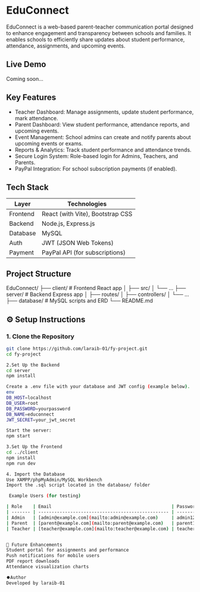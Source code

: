 # EduConnect

EduConnect is a web-based parent-teacher communication portal designed to enhance engagement and transparency between schools and families. It enables schools to efficiently share updates about student performance, attendance, assignments, and upcoming events.

## Live Demo

Coming soon...

## Key Features

- Teacher Dashboard: Manage assignments, update student performance, mark attendance.
- Parent Dashboard: View student performance, attendance reports, and upcoming events.
- Event Management: School admins can create and notify parents about upcoming events or exams.
- Reports & Analytics: Track student performance and attendance trends.
- Secure Login System: Role-based login for Admins, Teachers, and Parents.
- PayPal Integration: For school subscription payments (if enabled).

## Tech Stack

| Layer       | Technologies                    |
|-------------|----------------------------------|
| Frontend    | React (with Vite), Bootstrap CSS |
| Backend     | Node.js, Express.js              |
| Database    | MySQL                            |
| Auth        | JWT (JSON Web Tokens)            |
| Payment     | PayPal API (for subscriptions)   |

##  Project Structure
EduConnect/
├── client/ # Frontend React app
│ ├── src/
│ └── ...
├── server/ # Backend Express app
│ ├── routes/
│ ├── controllers/
│ └── ...
├── database/ # MySQL scripts and ERD
└── README.md


## ⚙️ Setup Instructions

### 1. Clone the Repository

```bash
git clone https://github.com/laraib-01/fy-project.git
cd fy-project

2.Set Up the Backend
cd server
npm install

Create a .env file with your database and JWT config (example below).
env
DB_HOST=localhost
DB_USER=root
DB_PASSWORD=yourpassword
DB_NAME=educonnect
JWT_SECRET=your_jwt_secret

Start the server:
npm start

3.Set Up the Frontend
cd ../client
npm install
npm run dev

4. Import the Database
Use XAMPP/phpMyAdmin/MySQL Workbench
Import the .sql script located in the database/ folder

 Example Users (for testing)

| Role    | Email                                             | Password   |
| ------- | ------------------------------------------------- | ---------- |
| Admin   | [admin@example.com](mailto:admin@example.com)     | admin123   |
| Parent  | [parent@example.com](mailto:parent@example.com)   | parent123  |
| Teacher | [teacher@example.com](mailto:teacher@example.com) | teacher123 |


🚀 Future Enhancements
Student portal for assignments and performance
Push notifications for mobile users
PDF report downloads
Attendance visualization charts

⏺️Author
Developed by laraib-01
